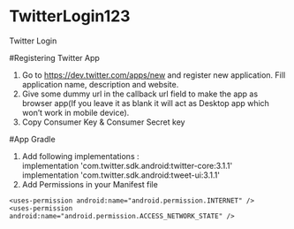 # TwitterLogin123
Twitter Login 

#Registering Twitter App

1. Go to https://dev.twitter.com/apps/new and register new application. Fill application name, description and website.
2. Give some dummy url in the callback url field to make the app as browser app(If you leave it as blank it will act as Desktop app which won’t work in mobile device).
3. Copy Consumer Key & Consumer Secret key

#App Gradle  
1. Add following implementations :  
implementation 'com.twitter.sdk.android:twitter-core:3.1.1'  
implementation 'com.twitter.sdk.android:tweet-ui:3.1.1'  
2. Add Permissions in your Manifest file  
```
<uses-permission android:name="android.permission.INTERNET" />  
<uses-permission android:name="android.permission.ACCESS_NETWORK_STATE" />  
```
